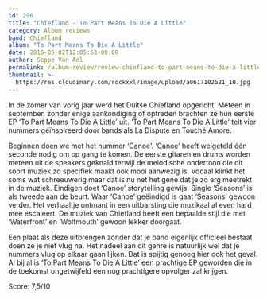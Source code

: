 ```yaml
---
id: 296
title: "Chiefland - To Part Means To Die A Little"
category: Album reviews
band: Chiefland
album: "To Part Means To Die A Little"
date: 2016-06-02T12:05:53+00:00
author: Seppe Van Ael
permalink: /album-review/review-chiefland-to-part-means-to-die-a-little/
thumbnail: >-
  https://res.cloudinary.com/rockxxl/image/upload/a0617102521_10.jpg
---
```

In de zomer van vorig jaar werd het Duitse Chiefland opgericht. Meteen in september, zonder enige aankondiging of optreden brachten ze hun eerste EP ‘To Part Means To Die A Little’ uit. ‘To Part Means To Die A Little’ telt vier nummers geïnspireerd door bands als La Dispute en Touché Amore.

Beginnen doen we met het nummer ‘Canoe’. ‘Canoe’ heeft welgeteld één seconde nodig om op gang te komen. De eerste gitaren en drums worden meteen uit de speakers geknald terwijl de melodische ondertoon die dit soort muziek zo specifiek maakt ook mooi aanwezig is. Vocaal klinkt het soms wat schreeuwerig maar dat is nu net het gene dat je zo erg meetrekt in de muziek. Eindigen doet ‘Canoe’ storytelling gewijs. Single ‘Seasons’ is als tweede aan de beurt. Waar ‘Canoe’ geëindigd is gaat ‘Seasons’ gewoon verder. Het verhaaltje ontmant in een uitbarsting die muzikaal al even hard mee escaleert. De muziek van Chiefland heeft een bepaalde stijl die met ‘Waterfront’ en ‘Wolfmouth’ gewoon lekker doorgaat.

Een plaat als deze uitbrengen zonder dat je band eigenlijk officieel bestaat doen ze je niet vlug na. Het nadeel aan dit genre is natuurlijk wel dat je nummers vlug op elkaar gaan lijken. Dat is spijtig genoeg hier ook het geval. Al bij al is ‘To Part Means To Die A Little’ een prachtige EP geworden die in de toekomst ongetwijfeld een nog prachtigere opvolger zal krijgen.

Score: 7,5/10
